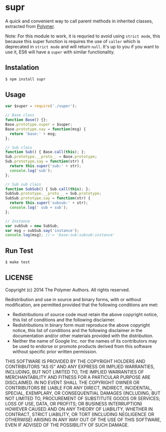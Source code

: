 # supr

A quick and convenient way to call parent methods in inherited classes, extracted from [Polymer](https://github.com/Polymer/polymer-dev/blob/master/src/lib/super.js).

Note: For this module to work, it is requried to avoid using `strict mode`, this because this super function is requires the use of `caller` which is deprecated in `strict mode` and will return `null`. It's up to you if you want to use it, ES6 will have a `super` with similar functionality.

## Instalation

``` bash
$ npm install supr
```

## Usage

```js
var $super = require('./super');

// Base class
function Base() {};
Base.prototype.super = $super;
Base.prototype.say = function(msg) {
  return 'base:' + msg;
};

// Sub class
function Sub() { Base.call(this); };
Sub.prototype.__proto__ = Base.prototype;
Sub.prototype.say = function(str) {
  return this.super('sub:' + str);
  console.log('sub');
};

// Sub sub class
function SubSub() { Sub.call(this); };
SubSub.prototype.__proto__ = Sub.prototype;
SubSub.prototype.say = function(str) {
  return this.super('subsub:' + str);
  console.log(' sub + sub');
};

// Instance
var subSub = new SubSub;
var msg = subSub.say('instance');
console.log(msg); //-> 'base:sub:subsub:instance'

```
## Run Test

```bash
$ make test
```

## LICENSE

Copyright (c) 2014 The Polymer Authors. All rights reserved.

Redistribution and use in source and binary forms, with or without
modification, are permitted provided that the following conditions are
met:

  * Redistributions of source code must retain the above copyright
notice, this list of conditions and the following disclaimer.
  * Redistributions in binary form must reproduce the above
copyright notice, this list of conditions and the following disclaimer
in the documentation and/or other materials provided with the
distribution.
  * Neither the name of Google Inc. nor the names of its
contributors may be used to endorse or promote products derived from
this software without specific prior written permission.

THIS SOFTWARE IS PROVIDED BY THE COPYRIGHT HOLDERS AND CONTRIBUTORS
"AS IS" AND ANY EXPRESS OR IMPLIED WARRANTIES, INCLUDING, BUT NOT
LIMITED TO, THE IMPLIED WARRANTIES OF MERCHANTABILITY AND FITNESS FOR
A PARTICULAR PURPOSE ARE DISCLAIMED. IN NO EVENT SHALL THE COPYRIGHT
OWNER OR CONTRIBUTORS BE LIABLE FOR ANY DIRECT, INDIRECT, INCIDENTAL,
SPECIAL, EXEMPLARY, OR CONSEQUENTIAL DAMAGES (INCLUDING, BUT NOT
LIMITED TO, PROCUREMENT OF SUBSTITUTE GOODS OR SERVICES; LOSS OF USE,
DATA, OR PROFITS; OR BUSINESS INTERRUPTION) HOWEVER CAUSED AND ON ANY
THEORY OF LIABILITY, WHETHER IN CONTRACT, STRICT LIABILITY, OR TORT
(INCLUDING NEGLIGENCE OR OTHERWISE) ARISING IN ANY WAY OUT OF THE USE
OF THIS SOFTWARE, EVEN IF ADVISED OF THE POSSIBILITY OF SUCH DAMAGE.